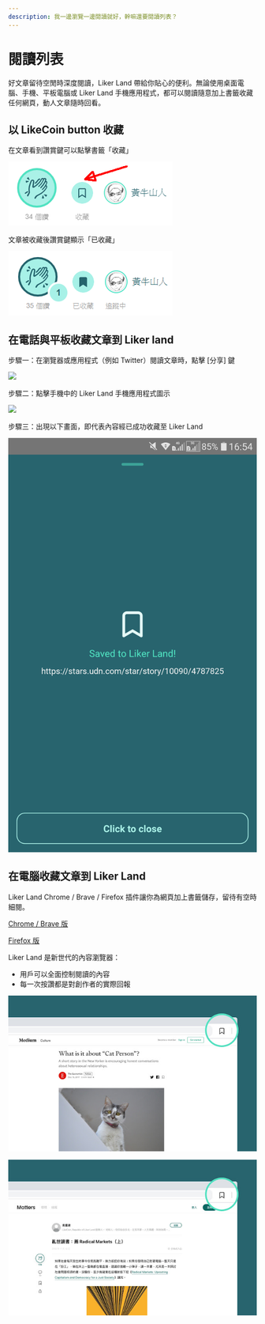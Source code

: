```yaml
---
description: 我一邊瀏覽一邊閱讀就好，幹嘛還要閱讀列表？
---
```


# 閱讀列表

好文章留待空閒時深度閱讀，Liker Land 帶給你貼心的便利。無論使用桌面電腦、手機、平板電腦或 Liker Land 手機應用程式，都可以閱讀隨意加上書籤收藏任何網頁，動人文章隨時回看。

## 以 LikeCoin button 收藏 <a id="mobile"></a>

在文章看到讚賞鍵可以點擊書籤「收藏」

![](../../.gitbook/assets/likecoin-button-save-later-1.png)

文章被收藏後讚賞鍵顯示「已收藏」

![](../../.gitbook/assets/likecoin-button-save-later-2.png)

## 在電話與平板收藏文章到 Liker land <a id="mobile"></a>

步驟一：在瀏覽器或應用程式（例如 Twitter）閱讀文章時，點擊 \[分享\] 鍵

![](../../.gitbook/assets/likecoin-button-save-later-6.png)

步驟二：點擊手機中的 Liker Land 手機應用程式圖示

![](../../.gitbook/assets/likecoin-button-save-later-7.png)

步驟三：出現以下畫面，即代表內容經已成功收藏至 Liker Land

![](../../.gitbook/assets/likecoin-button-save-later-8.png)

## 在電腦收藏文章到 Liker Land <a id="computer"></a>

Liker Land Chrome / Brave / Firefox 插件讓你為網頁加上書籤儲存，留待有空時細閱。

[Chrome / Brave 版](https://chrome.google.com/webstore/detail/liker-land/cjjcemdmkddjbofomfgjedpiifpgkjhe)

[Firefox 版](https://addons.mozilla.org/en-US/firefox/addon/liker-land/?src=search)

Liker Land 是新世代的內容瀏覽器：

* 用戶可以全面控制閱讀的內容
* 每一次按讚都是對創作者的實際回報

![](../../.gitbook/assets/liker-land-firefox-1.jpg)

![](../../.gitbook/assets/liker-land-firefox-2.jpg)

